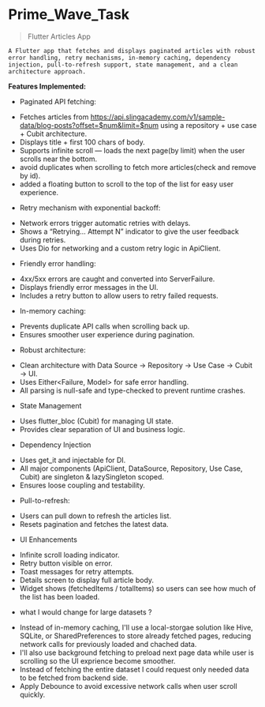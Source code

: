 # Prime_Wave_Task

>Flutter Articles App

`A Flutter app that fetches and displays paginated articles with robust error handling,
retry mechanisms, in-memory caching, dependency injection, pull-to-refresh support,
state management, and a clean architecture approach.`

**Features Implemented:**

* Paginated API fetching:
- Fetches articles from https://api.slingacademy.com/v1/sample-data/blog-posts?offset=$num&limit=$num using a repository + use case + Cubit architecture.
- Displays title + first 100 chars of body.
- Supports infinite scroll — loads the next page(by limit) when the user scrolls near the bottom.
- avoid duplicates when scrolling to fetch more articles(check and remove by id).
- added a floating button to scroll to the top of the list for easy user experience.

* Retry mechanism with exponential backoff:
- Network errors trigger automatic retries with delays.
- Shows a “Retrying… Attempt N” indicator to give the user feedback during retries.
- Uses Dio for networking and a custom retry logic in ApiClient.

* Friendly error handling:
- 4xx/5xx errors are caught and converted into ServerFailure.
- Displays friendly error messages in the UI.
- Includes a retry button to allow users to retry failed requests.

* In-memory caching:
- Prevents duplicate API calls when scrolling back up.
- Ensures smoother user experience during pagination.

* Robust architecture:
- Clean architecture with Data Source → Repository → Use Case → Cubit → UI.
- Uses Either<Failure, Model> for safe error handling.
- All parsing is null-safe and type-checked to prevent runtime crashes.

* State Management
- Uses flutter_bloc (Cubit) for managing UI state.
- Provides clear separation of UI and business logic.

* Dependency Injection
- Uses get_it and injectable for DI.
- All major components (ApiClient, DataSource, Repository, Use Case, Cubit) are singleton & lazySingleton scoped.
- Ensures loose coupling and testability.

* Pull-to-refresh:
- Users can pull down to refresh the articles list.
- Resets pagination and fetches the latest data.

* UI Enhancements
- Infinite scroll loading indicator.
- Retry button visible on error.
- Toast messages for retry attempts.
- Details screen to display full article body.
- Widget shows (fetchedItems / totalItems) so users can see how much of the list has been loaded.

* what I would change for large datasets ?
- Instead of in-memory caching, I'll use a local-storgae solution like Hive, SQLite, or SharedPreferences to store
  already fetched pages, reducing network calls for previously loaded and chached data.
- I'll also use background fetching to preload next page data while user is scrolling so the UI exprience become smoother.
- Instead of fetching the entire dataset I could request only needed data to be fetched from backend side.
- Apply Debounce to avoid excessive network calls when user scroll quickly.
